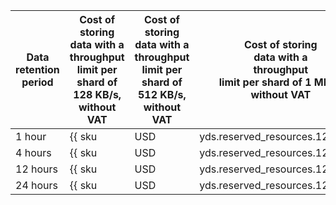 | Data<br/>retention period | Cost of storing<br/>data with a<br/>throughput<br/>limit per shard of 128 KB/s,<br/>without VAT | Cost of storing<br/>data with a<br/>throughput<br/>limit per shard of 512 KB/s,<br/>without VAT | Cost of storing<br/>data with a<br/>throughput<br/>limit per shard of 1 MB/s,<br/>without VAT |
---|---|---|---
| 1 hour | {{ sku|USD|yds.reserved_resources.128k.1h|string }} | Not offered | Not offered |
| 4 hours | {{ sku|USD|yds.reserved_resources.128k.4h|string }} | {{ sku|USD|yds.reserved_resources.512k.4h|string }} | {{ sku|USD|yds.reserved_resources.1m.4h|string }}
| 12 hours | {{ sku|USD|yds.reserved_resources.128k.12h|string }} | {{ sku|USD|yds.reserved_resources.512k.12h|string }} | {{ sku|USD|yds.reserved_resources.1m.12h|string }}
| 24 hours | {{ sku|USD|yds.reserved_resources.128k.24h|string }} | {{ sku|USD|yds.reserved_resources.512k.24h|string }} | {{ sku|USD|yds.reserved_resources.1m.24h|string }}
